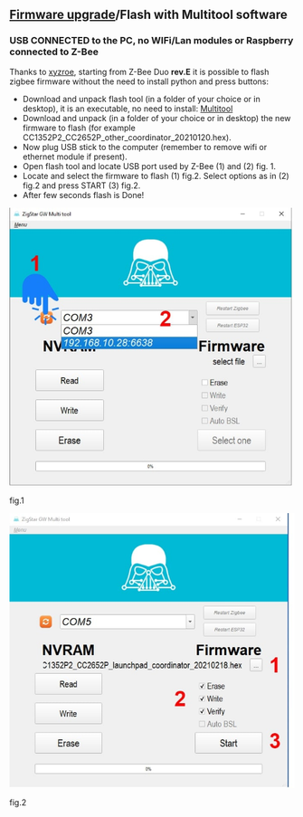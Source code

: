## [Firmware upgrade](https://gio-dot.github.io/Z-Bee-Duo/Firmware-upgrade)/Flash with Multitool software



### USB CONNECTED to the PC, no WIFi/Lan modules or Raspberry connected to Z-Bee

Thanks to [xyzroe](https://github.com/xyzroe), starting from Z-Bee Duo **rev.E** it is possible to flash zigbee firmware without the need to install python and press buttons:

- Download and unpack flash tool (in a folder of your choice or in desktop), it is an executable, no need to install: [Multitool](https://github.com/Gio-dot/Z-Bee-Duo/blob/gh-pages/flash_tool/ZigStarGW-MT-x64.exe.zip)
- Download and unpack (in a folder of your choice or in desktop) the new firmware to flash (for example CC1352P2_CC2652P_other_coordinator_20210120.hex). 
- Now plug USB stick to the computer (remember to remove wifi or ethernet module if present).
- Open flash tool and locate USB port used by Z-Bee (1) and (2) fig. 1.
- Locate and select the firmware to flash (1) fig.2. Select options as in (2) fig.2 and press START (3) fig.2.
- After few seconds flash is Done!

<p float="left">
  <img src="https://github.com/Gio-dot/Z-Bee-Duo/blob/gh-pages/images/mt-fig1.jpg?raw=true" width="500" /> 
 </p>
  fig.1

<p float="left">
   <img src="https://github.com/Gio-dot/Z-Bee-Duo/blob/gh-pages/images/mt-fig2.jpg?raw=true" width="510" /> 
</p>
fig.2

